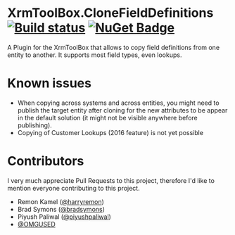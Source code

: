 # XrmToolBox.CloneFieldDefinitions [![Build status](https://ci.appveyor.com/api/projects/status/a4keqi1hpwj2b73f/branch/master?svg=true)](https://ci.appveyor.com/project/DigitalFlow/xrmtoolbox-clonefielddefinitions/branch/master) [![NuGet Badge](https://buildstats.info/nuget/MsDyn.Contrib.CloneFieldDefinitions)](https://www.nuget.org/packages/MsDyn.Contrib.CloneFieldDefinitions)
A Plugin for the XrmToolBox that allows to copy field definitions from one entity to another.
It supports most field types, even lookups.

# Known issues
- When copying across systems and across entities, you might need to publish the target entity after cloning for the new attributes to be appear in the default solution (it might not be visible anywhere before publishing).
- Copying of Customer Lookups (2016 feature) is not yet possible

# Contributors
I very much appreciate Pull Requests to this project, therefore I'd like to mention everyone contributing to this project.

- Remon Kamel ([@harryremon](https://github.com/harryremon))
- Brad Symons ([@bradsymons](https://github.com/bradsymons))
- Piyush Paliwal ([@piyushpaliwal](https://github.com/piyushpaliwal))
- [@OMGUSED](https://github.com/omgused)
